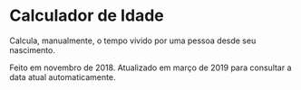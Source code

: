 # Calculador de Idade
Calcula, manualmente, o tempo vivido por uma pessoa desde seu nascimento.

Feito em novembro de 2018. Atualizado em março de 2019 para consultar a data atual automaticamente.

